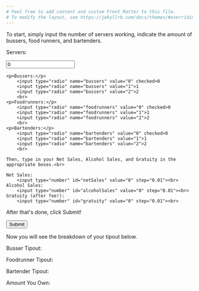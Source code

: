 ```yaml
---
# Feel free to add content and custom Front Matter to this file.
# To modify the layout, see https://jekyllrb.com/docs/themes/#overriding-theme-defaults
---
```


<p>To start, simply input the number of servers working, indicate the amount of bussers, food runners, and bartenders.</p>

<div id="userInputs">
    <p>Servers:</p> <input type="number" id="servers" step="0.01" value="0"><br>

    <p>Bussers:</p> 
        <input type="radio" name="bussers" value="0" checked>0
        <input type="radio" name="bussers" value="1">1
        <input type="radio" name="bussers" value="2">2
        <br>
    <p>Foodrunners:</p> 
        <input type="radio" name="foodrunners" value="0" checked>0
        <input type="radio" name="foodrunners" value="1">1
        <input type="radio" name="foodrunners" value="2">2
        <br>
    <p>Bartenders:</p> 
        <input type="radio" name="bartenders" value="0" checked>0
        <input type="radio" name="bartenders" value="1">1
        <input type="radio" name="bartenders" value="2">2
        <br>

    Then, type in your Net Sales, Alcohol Sales, and Gratuity in the appropriate boxes.<br>

    Net Sales:
        <input type="number" id="netSales" value="0" step="0.01"><br>
    Alcohol Sales:
        <input type="number" id="alcoholSales" value="0" step="0.01"><br>
    Gratuity (after fee!):
        <input type="number" id="gratuity" value="0" step="0.01"><br>
</div>
<p>After that's done, click Submit! </p>

<button type="button" onclick="submitHandler(userInputs)">Submit</button>

<p>Now you will see the breakdown of your tipout below.</p>

<p id="busserTipout">Busser Tipout:</p>
<p id="foodrunnerTipout">Foodrunner Tipout:</p>
<p id="bartenderTipout">Bartender Tipout:</p>
<p id="amountYouOwn">Amount You Own:</p>

<script src="{{ base.url | prepend: site.url }}/tinker/tipout.js"></script>
